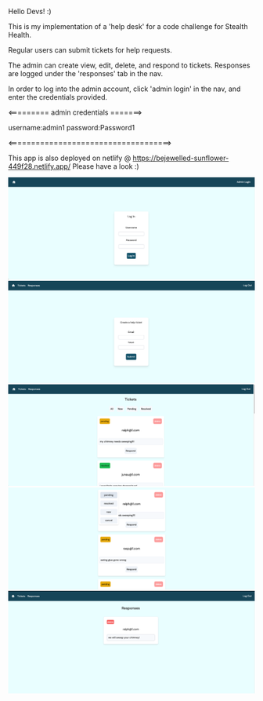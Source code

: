 Hello Devs! :) 

This is my implementation of a 'help desk' for a code challenge for Stealth Health.

Regular users can submit tickets for help requests.

The admin can create view, edit, delete, and respond to tickets. Responses are logged under the 'responses' tab in the nav. 

In order to log into the admin account, click 'admin login' in the nav, and enter the credentials provided.

<========= admin credentials =======>

username:admin1
password:Password1

<====================================>

This app is also deployed on netlify @ https://bejewelled-sunflower-449f28.netlify.app/ Please have a look :) 

![Alt Text](./public/img/login.png)
![Alt Text](./public/img/ticket.png)
![Alt Text](./public/img/tickets.png)
![Alt Text](./public/img/category.png)
![Alt Text](./public/img/responses.png)
